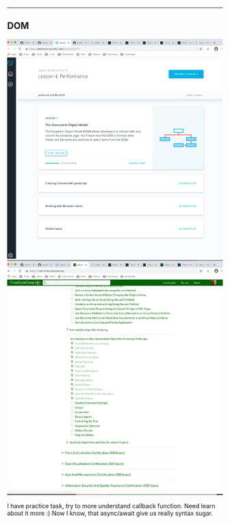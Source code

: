 ----------------------------------------------------------------

## DOM

![Base knowledge about js in DOM](img/task_js_dom_1.jpg)
![Have fun with ](img/task_js_dom_2.jpg)

I have practice task, try to more understand callback function. Need learn about it more :)
Now I know, that  async/await give us really syntax sugar.